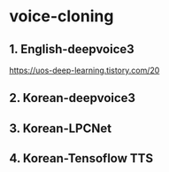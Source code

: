 # voice-cloning
## 1. English-deepvoice3
https://uos-deep-learning.tistory.com/20
## 2. Korean-deepvoice3
## 3. Korean-LPCNet
## 4. Korean-Tensoflow TTS
